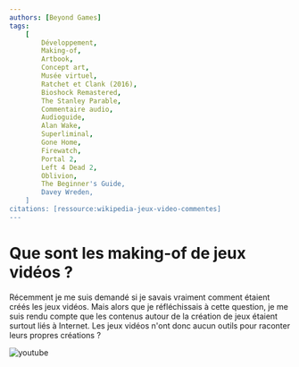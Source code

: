 ```yaml
---
authors: [Beyond Games]
tags:
    [
        Développement,
        Making-of,
        Artbook,
        Concept art,
        Musée virtuel,
        Ratchet et Clank (2016),
        Bioshock Remastered,
        The Stanley Parable,
        Commentaire audio,
        Audioguide,
        Alan Wake,
        Superliminal,
        Gone Home,
        Firewatch,
        Portal 2,
        Left 4 Dead 2,
        Oblivion,
        The Beginner's Guide,
        Davey Wreden,
    ]
citations: [ressource:wikipedia-jeux-video-commentes]
---
```


# Que sont les making-of de jeux vidéos ?

Récemment je me suis demandé si je savais vraiment comment étaient créés les jeux vidéos.
Mais alors que je réfléchissais à cette question, je me suis rendu compte que les contenus autour de la création de jeux étaient surtout liés à Internet. Les jeux vidéos n'ont donc aucun outils pour raconter leurs propres créations ?

![youtube](https://www.youtube.com/watch?v=GV3jzC9IZ_M)
